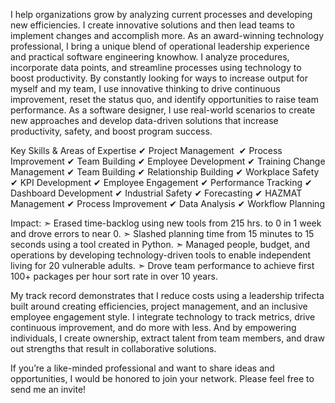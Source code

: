 I help organizations grow by analyzing current processes and developing new efficiencies. I create innovative solutions and then lead teams to implement changes and accomplish more. As an award-winning technology professional, I bring a unique blend of operational leadership experience and practical software engineering knowhow. I analyze procedures, incorporate data points, and streamline processes using technology to boost productivity. By constantly looking for ways to increase output for myself and my team, I use innovative thinking to drive continuous improvement, reset the status quo, and identify opportunities to raise team performance. As a software designer, I use real-world scenarios to create new approaches and develop data-driven solutions that increase productivity, safety, and boost program success.

Key Skills & Areas of Expertise
✔ Project Management&nbsp;
✔ Process Improvement
✔ Team Building
✔ Employee Development
✔ Training Change Management
✔ Team Building
✔ Relationship Building
✔ Workplace Safety
✔ KPI Development
✔ Employee Engagement
✔ Performance Tracking
✔ Dashboard Development
✔ Industrial Safety
✔ Forecasting
✔ HAZMAT Management
✔ Process Improvement
✔ Data Analysis
✔ Workflow Planning

Impact:
➣ Erased time-backlog using new tools from 215 hrs. to 0 in 1 week and drove errors to near 0.
➣ Slashed planning time from 15 minutes to 15 seconds using a tool created in Python.
➣ Managed people, budget, and operations by developing technology-driven tools to enable independent living for 20 vulnerable adults.
➣ Drove team performance to achieve first 100+ packages per hour sort rate in over 10 years.

My track record demonstrates that I reduce costs using a leadership trifecta built around creating efficiencies, project management, and an inclusive employee engagement style. I integrate technology to track metrics, drive continuous improvement, and do more with less. And by empowering individuals, I create ownership, extract talent from team members, and draw out strengths that result in collaborative solutions. 

If you’re a like-minded professional and want to share ideas and opportunities, I would be honored to join your network. Please feel free to send me an invite!
<!---
KhalidBarakzai/KhalidBarakzai is a ✨ special ✨ repository because its `README.md` (this file) appears on your GitHub profile.
You can click the Preview link to take a look at your changes.
--->
